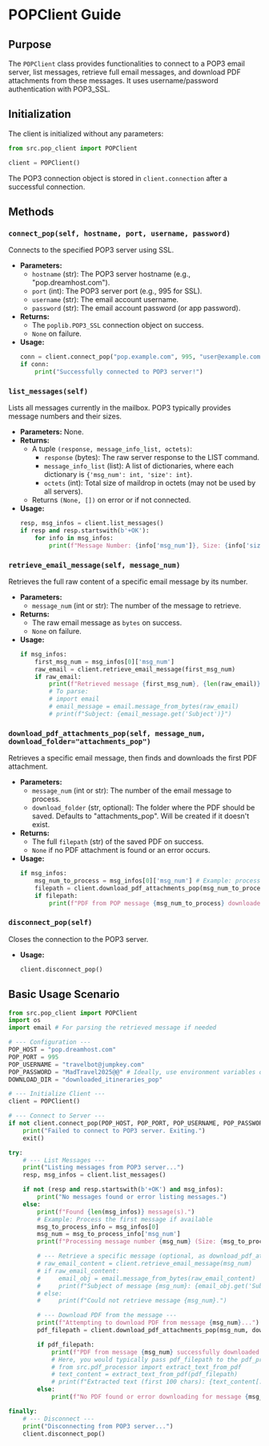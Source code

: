 # POPClient Guide

## Purpose

The `POPClient` class provides functionalities to connect to a POP3 email server, list messages, retrieve full email messages, and download PDF attachments from these messages. It uses username/password authentication with POP3_SSL.

## Initialization

The client is initialized without any parameters:

```python
from src.pop_client import POPClient

client = POPClient()
```
The POP3 connection object is stored in `client.connection` after a successful connection.

## Methods

### `connect_pop(self, hostname, port, username, password)`
Connects to the specified POP3 server using SSL.

-   **Parameters:**
    -   `hostname` (str): The POP3 server hostname (e.g., "pop.dreamhost.com").
    -   `port` (int): The POP3 server port (e.g., 995 for SSL).
    -   `username` (str): The email account username.
    -   `password` (str): The email account password (or app password).
-   **Returns:**
    -   The `poplib.POP3_SSL` connection object on success.
    -   `None` on failure.
-   **Usage:**
    ```python
    conn = client.connect_pop("pop.example.com", 995, "user@example.com", "password")
    if conn:
        print("Successfully connected to POP3 server!")
    ```

### `list_messages(self)`
Lists all messages currently in the mailbox. POP3 typically provides message numbers and their sizes.

-   **Parameters:** None.
-   **Returns:**
    -   A tuple `(response, message_info_list, octets)`:
        -   `response` (bytes): The raw server response to the LIST command.
        -   `message_info_list` (list): A list of dictionaries, where each dictionary is `{'msg_num': int, 'size': int}`.
        -   `octets` (int): Total size of maildrop in octets (may not be used by all servers).
    -   Returns `(None, [])` on error or if not connected.
-   **Usage:**
    ```python
    resp, msg_infos = client.list_messages()
    if resp and resp.startswith(b'+OK'):
        for info in msg_infos:
            print(f"Message Number: {info['msg_num']}, Size: {info['size']} bytes")
    ```

### `retrieve_email_message(self, message_num)`
Retrieves the full raw content of a specific email message by its number.

-   **Parameters:**
    -   `message_num` (int or str): The number of the message to retrieve.
-   **Returns:**
    -   The raw email message as `bytes` on success.
    -   `None` on failure.
-   **Usage:**
    ```python
    if msg_infos:
        first_msg_num = msg_infos[0]['msg_num']
        raw_email = client.retrieve_email_message(first_msg_num)
        if raw_email:
            print(f"Retrieved message {first_msg_num}, {len(raw_email)} bytes.")
            # To parse:
            # import email
            # email_message = email.message_from_bytes(raw_email)
            # print(f"Subject: {email_message.get('Subject')}")
    ```

### `download_pdf_attachments_pop(self, message_num, download_folder="attachments_pop")`
Retrieves a specific email message, then finds and downloads the first PDF attachment.

-   **Parameters:**
    -   `message_num` (int or str): The number of the email message to process.
    -   `download_folder` (str, optional): The folder where the PDF should be saved. Defaults to "attachments_pop". Will be created if it doesn't exist.
-   **Returns:**
    -   The full `filepath` (str) of the saved PDF on success.
    -   `None` if no PDF attachment is found or an error occurs.
-   **Usage:**
    ```python
    if msg_infos:
        msg_num_to_process = msg_infos[0]['msg_num'] # Example: process the first message
        filepath = client.download_pdf_attachments_pop(msg_num_to_process, download_folder="my_pop_downloads")
        if filepath:
            print(f"PDF from POP message {msg_num_to_process} downloaded to: {filepath}")
    ```

### `disconnect_pop(self)`
Closes the connection to the POP3 server.

-   **Usage:**
    ```python
    client.disconnect_pop()
    ```

## Basic Usage Scenario

```python
from src.pop_client import POPClient
import os
import email # For parsing the retrieved message if needed

# --- Configuration ---
POP_HOST = "pop.dreamhost.com"
POP_PORT = 995
POP_USERNAME = "travelbot@jumpkey.com"
POP_PASSWORD = "MadTravel2025@@" # Ideally, use environment variables or a config file
DOWNLOAD_DIR = "downloaded_itineraries_pop"

# --- Initialize Client ---
client = POPClient()

# --- Connect to Server ---
if not client.connect_pop(POP_HOST, POP_PORT, POP_USERNAME, POP_PASSWORD):
    print("Failed to connect to POP3 server. Exiting.")
    exit()

try:
    # --- List Messages ---
    print("Listing messages from POP3 server...")
    resp, msg_infos = client.list_messages()

    if not (resp and resp.startswith(b'+OK') and msg_infos):
        print("No messages found or error listing messages.")
    else:
        print(f"Found {len(msg_infos)} message(s).")
        # Example: Process the first message if available
        msg_to_process_info = msg_infos[0]
        msg_num = msg_to_process_info['msg_num']
        print(f"Processing message number {msg_num} (Size: {msg_to_process_info['size']})...")

        # --- Retrieve a specific message (optional, as download_pdf_attachments_pop does this) ---
        # raw_email_content = client.retrieve_email_message(msg_num)
        # if raw_email_content:
        #     email_obj = email.message_from_bytes(raw_email_content)
        #     print(f"Subject of message {msg_num}: {email_obj.get('Subject')}")
        # else:
        #     print(f"Could not retrieve message {msg_num}.")

        # --- Download PDF from the message ---
        print(f"Attempting to download PDF from message {msg_num}...")
        pdf_filepath = client.download_pdf_attachments_pop(msg_num, download_folder=DOWNLOAD_DIR)

        if pdf_filepath:
            print(f"PDF from message {msg_num} successfully downloaded to: {pdf_filepath}")
            # Here, you would typically pass pdf_filepath to the pdf_processor
            # from src.pdf_processor import extract_text_from_pdf
            # text_content = extract_text_from_pdf(pdf_filepath)
            # print(f"Extracted text (first 100 chars): {text_content[:100]}...")
        else:
            print(f"No PDF found or error downloading for message {msg_num}.")

finally:
    # --- Disconnect ---
    print("Disconnecting from POP3 server...")
    client.disconnect_pop()

```
